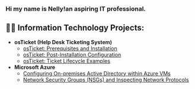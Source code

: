 ### Hi my name is Nelly!an aspiring IT professional.

<h2>👨‍💻 Information Technology Projects:</h2>

- <b>osTicket (Help Desk Ticketing System)</b>
  - [osTicket: Prerequisites and Installation](https://github.com/uwinelly/osticket-prereqs)
  - [osTicket: Post-Installation Configuration](https://github.com/uwinelly/post-install-config)
  - [osTicket: Ticket Lifecycle Examples](https://github.com/uwinelly/ticket-lifecycle)
- <b>Microsoft Azure</b>
  - [Configuring On-premises Active Directory within Azure VMs](https://github.com/uwinelly/configure-ad)
  - [Network Security Groups (NSGs) and Inspecting Network Protocols](https://github.com/uwinelly/azure-network-protocols)



